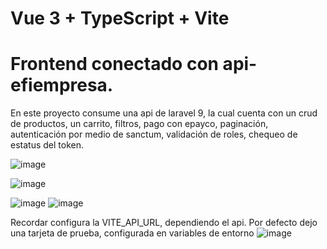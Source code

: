 # Vue 3 + TypeScript + Vite
# Frontend conectado con api-efiempresa.
En este proyecto consume una api de laravel 9, la cual cuenta con un crud de productos, un carrito, filtros, pago con epayco, paginación, autenticación por medio de sanctum, validación de roles, chequeo de estatus del token.

![image](https://github.com/user-attachments/assets/37b848a4-f30b-4db1-a6d1-a2612afd24ae)

![image](https://github.com/user-attachments/assets/ce0dde1b-a34c-4b30-8893-4b256d91d21f)

![image](https://github.com/user-attachments/assets/c97cc93d-539e-4359-a0a8-3c63bea917b6)
![image](https://github.com/user-attachments/assets/cbcfcd3e-dc53-4d30-8626-bad312e361a5)


Recordar configura la VITE_API_URL, dependiendo el api.
Por defecto dejo una tarjeta de prueba, configurada en variables de entorno
![image](https://github.com/user-attachments/assets/4f4ac2bc-5caf-42be-b5d0-f9704d76e068)



